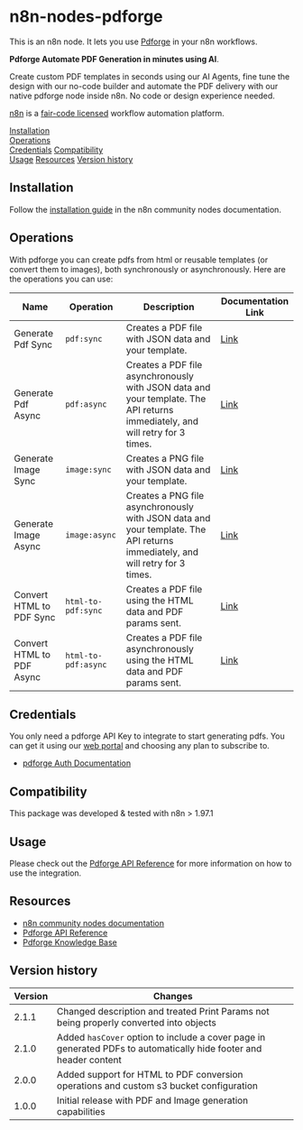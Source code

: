 # n8n-nodes-pdforge

This is an n8n node. It lets you use [Pdforge](https://pdforge.com) in your n8n workflows.

**Pdforge Automate PDF Generation in minutes using AI**.

Create custom PDF templates in seconds using our AI Agents, fine tune the design with our no-code builder and automate the PDF delivery with our native pdforge node inside n8n. No code or design experience needed.

[n8n](https://n8n.io/) is a [fair-code licensed](https://docs.n8n.io/reference/license/) workflow automation platform.

[Installation](#installation)  
[Operations](#operations)  
[Credentials](#credentials)
[Compatibility](#compatibility)  
[Usage](#usage)
[Resources](#resources)
[Version history](#version-history)

## Installation

Follow the [installation guide](https://docs.n8n.io/integrations/community-nodes/installation/) in the n8n community nodes documentation.

## Operations

With pdforge you can create pdfs from html or reusable templates (or convert them to images), both synchronously or asynchronously. Here are the operations you can use:

| Name                      | Operation           | Description                                                                                                                  | Documentation Link                                                          |
| ------------------------- | ------------------- | ---------------------------------------------------------------------------------------------------------------------------- | --------------------------------------------------------------------------- |
| Generate Pdf Sync         | `pdf:sync`          | Creates a PDF file with JSON data and your template.                                                                         | [Link](https://docs.pdforge.com/pdfs/synchronous-request)                   |
| Generate Pdf Async        | `pdf:async`         | Creates a PDF file asynchronously with JSON data and your template. The API returns immediately, and will retry for 3 times. | [Link](https://docs.pdforge.com/pdfs/asynchronous-request)                  |
| Generate Image Sync       | `image:sync`        | Creates a PNG file with JSON data and your template.                                                                         | [Link](https://docs.pdforge.com/images/how-render-png-instead-of-pdf)       |
| Generate Image Async      | `image:async`       | Creates a PNG file asynchronously with JSON data and your template. The API returns immediately, and will retry for 3 times. | [Link](https://docs.pdforge.com/images/how-render-png-instead-of-pdf)       |
| Convert HTML to PDF Sync  | `html-to-pdf:sync`  | Creates a PDF file using the HTML data and PDF params sent.                                                                  | [Link](https://docs.pdforge.com/html-to-pdf-conversion/synchronous-request) |
| Convert HTML to PDF Async | `html-to-pdf:async` | Creates a PDF file asynchronously using the HTML data and PDF params sent.                                                   | [Link](https://docs.pdforge.com/html-to-pdf-conversion/synchronous-request) |

## Credentials

You only need a pdforge API Key to integrate to start generating pdfs. You can get it using our [web portal](https://app.pdforge.com/auth/sign-up) and choosing any plan to subscribe to.

- [pdforge Auth Documentation](https://docs.pdforge.com/getting-started/authentication)

## Compatibility

This package was developed & tested with n8n > 1.97.1

## Usage

Please check out the [Pdforge API Reference](https://docs.pdforge.com/) for more information on how to use the integration.

## Resources

- [n8n community nodes documentation](https://docs.n8n.io/integrations/community-nodes/)
- [Pdforge API Reference](https://docs.pdforge.com/)
- [Pdforge Knowledge Base](https://docs.pdforge.com/knowledge-base)

## Version history

| Version | Changes                                                                                                           |
| ------- | ----------------------------------------------------------------------------------------------------------------- |
| 2.1.1   | Changed description and treated Print Params not being properly converted into objects                            |
| 2.1.0   | Added `hasCover` option to include a cover page in generated PDFs to automatically hide footer and header content |
| 2.0.0   | Added support for HTML to PDF conversion operations and custom s3 bucket configuration                            |
| 1.0.0   | Initial release with PDF and Image generation capabilities                                                        |
